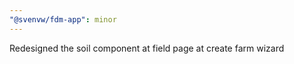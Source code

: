 ```yaml
---
"@svenvw/fdm-app": minor
---
```


Redesigned the soil component at field page at create farm wizard

